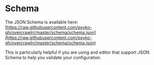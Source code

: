 # Schema

The JSON Schema is available here: [https://raw.githubusercontent.com/psyko-gh/overcrawlrr/master/schema/schema.json](https://raw.githubusercontent.com/psyko-gh/overcrawlrr/master/schema/schema.json)

This is particularly helpful if you are using and editor that support JSON Schema to help you validate your configuration.
